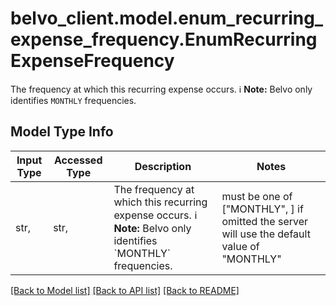 # belvo_client.model.enum_recurring_expense_frequency.EnumRecurringExpenseFrequency

The frequency at which this recurring expense occurs.   ℹ️ **Note:** Belvo only identifies `MONTHLY` frequencies. 

## Model Type Info
Input Type | Accessed Type | Description | Notes
------------ | ------------- | ------------- | -------------
str,  | str,  | The frequency at which this recurring expense occurs.   ℹ️ **Note:** Belvo only identifies &#x60;MONTHLY&#x60; frequencies.  | must be one of ["MONTHLY", ] if omitted the server will use the default value of "MONTHLY"

[[Back to Model list]](../../README.md#documentation-for-models) [[Back to API list]](../../README.md#documentation-for-api-endpoints) [[Back to README]](../../README.md)

